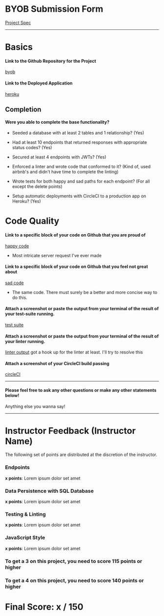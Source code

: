 # BYOB Submission Form

[Project Spec](http://frontend.turing.io/projects/build-your-own-backend.html)

------

# Basics

#### Link to the Github Repository for the Project
[byob](https://github.com/zanedr/build-your-own-backend)

#### Link to the Deployed Application
[heroku](https://guarded-temple-79046.herokuapp.com/)


## Completion

#### Were you able to complete the base functionality?

* Seeded a database with at least 2 tables and 1 relationship?
(Yes)

* Had at least 10 endpoints that returned responses with appropriate status codes?
(Yes)

* Secured at least 4 endpoints with JWTs?
(Yes)

* Enforced a linter and wrote code that conformed to it?
(Kind of, used airbnb's and didn't have time to complete the linting)

* Wrote tests for both happy and sad paths for each endpoint?
(For all except the delete points)

* Setup automatic deployments with CircleCI to a production app on Heroku?
(Yes)

# Code Quality

#### Link to a specific block of your code on Github that you are proud of
[happy code](https://github.com/zanedr/build-your-own-backend/blob/master/server.js#L290)

* Most intricate server request I've ever made

#### Link to a specific block of your code on Github that you feel not great about
[sad code](https://github.com/zanedr/build-your-own-backend/blob/master/server.js#L290)

* The same code.  There must surely be a better and more concise way to do this.

#### Attach a screenshot or paste the output from your terminal of the result of your test-suite running.

[test suite](https://imgur.com/a/8diD1)

#### Attach a screenshot or paste the output from your terminal of the result of your linter running.

[linter output](https://imgur.com/a/MOcTi)
got a hook up for the linter at least.  I'll try to resolve this

#### Attach a screenshot of your CircleCI build passing

[circleCI](https://imgur.com/a/fEvi8)

-----

#### Please feel free to ask any other questions or make any other statements below!

Anything else you wanna say!

-----


# Instructor Feedback (Instructor Name)

The following set of points are distributed at the discretion of the instructor.

### Endpoints

**x points**: Lorem ipsum dolor set amet

### Data Persistence with SQL Database

**x points**: Lorem ipsum dolor set amet

### Testing & Linting

**x points**: Lorem ipsum dolor set amet

### JavaScript Style

**x points**: Lorem ipsum dolor set amet

### To get a 3 on this project, you need to score 115 points or higher
### To get a 4 on this project, you need to score 140 points or higher

# Final Score: x / 150
